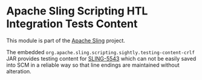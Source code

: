 # Apache Sling Scripting HTL Integration Tests Content

This module is part of the [Apache Sling](https://sling.apache.org) project.

The embedded `org.apache.sling.scripting.sightly.testing-content-crlf` JAR provides testing content for [SLING-5543](https://issues.apache.org/jira/browse/SLING-5543) which can not be easily saved into
SCM in a reliable way so that line endings are maintained without alteration.
